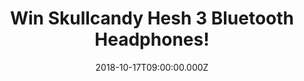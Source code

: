 ---
campaign-uuid: "c-cd17a545-3d30-41bf-83ee-087ccc2a2927"
type: "Competition"
category: "Technology"
date: "2018-10-17T09:00:00.000Z"
end-date: "2018-11-17T23:59:00.000Z"
disable-form: false
is_promoted: false
has_entry_page: true
title: "Win Skullcandy Hesh 3 Bluetooth Headphones!"
competition-description: "<p>Skullcandy is changing the way you listen to music, and\
  \ they have done it again with the brand new Skullcandy Hesh 3 Bluetooth Headphones,\
  \ the ones you won’t want to miss. An absolute wireless freedom.</p>\r\n<p>Enter\
  \ below for a chance to win them.</p>"
hero-header: "Win Skullcandy Hesh 3 Bluetooth Headphones!"
terms-confirmation: "N/A"
banner-img: "https://assets.expresslyapp.com/asset-145c88f6-cdf2-4c35-b2e2-821a131f3c74.jpg"
logo-left-href: "https://club.expressly.io"
logo-left-image: "https://assets.expresslyapp.com/asset-118d5480-0b70-4359-90b1-5f4809e0e26c.jpg"
logo-left-title: "Expressly Club"
bg-image-hero: "https://assets.expresslyapp.com/asset-f48fb6cd-32ab-4ce7-83c1-fe736eec1638.jpg"
bg-image-first: "https://assets.expresslyapp.com/asset-6901ab5c-3cc2-47a5-9644-c7719813b627.jpg"
bg-image-second: "https://assets.expresslyapp.com/asset-9d0101c3-2dc2-4530-9831-77319739b64b.jpg"
section1-content: "<p>Skullcandy is a global brand bringing the noise and pushing\
  \ boundaries far and wide. They have successfully modernized audio and leveled the\
  \ playing field by making high fidelity affordable and high style attainable!</p>\r\
  \n<p>Their goal is simple: innovate to solve real problems and democratize amazing\
  \ audio experiences with quality and style. For people like you, like all of us.\
  \ They inspire life at full volume!</p>"
section2-content: "</p>With up to 22 hours of battery life and Rapid Charge technology,\
  \ Hesh 3 Wireless is designed to keep you listening all day long. A foldable design,\
  \ high-end audio drivers, and quality materials make them the perfect over-ear headphone\
  \ for any occasion. They are Wireless Perfection.</p>\r\n<p>Go-Anywhere Design,\
  \ All-Day Functionality, Ultimate Comfort... and many more features for you to discover!\
  \ Enter the form below for a chance to win these amazing headphones and get ready\
  \ to experience a perfect sound with Skullcandy!</p>"
entry-title: "Win Skullcandy Hesh 3 Bluetooth Headphones!"
entry-content: "Enter the draw to win Skullcandy Hesh 3 Bluetooth Headphones! by completing\
  \ the form below before 23:59 on 17th of November 2018."
has-winner: false
prize-description: "Skullcandy Hesh 3 Bluetooth Headphones."
special-conditions: "Multiple entries are allowed up to one every day.\r\nThis competition\
  \ is also available on: https://aaa.nme.com/competitions/skullcandy-hesh-3-bluetooth-headphones"
---